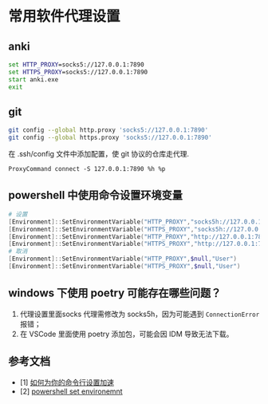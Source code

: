 # 常用软件代理设置

## anki

```bat
set HTTP_PROXY=socks5://127.0.0.1:7890
set HTTPS_PROXY=socks5://127.0.0.1:7890
start anki.exe
exit
```

## git

```sh
git config --global http.proxy 'socks5://127.0.0.1:7890'
git config --global https.proxy 'socks5://127.0.0.1:7890'
```

在 .ssh/config 文件中添加配置，使 git 协议的仓库走代理.
```
ProxyCommand connect -S 127.0.0.1:7890 %h %p
```

## powershell 中使用命令设置环境变量

```powershell
# 设置
[Environment]::SetEnvironmentVariable("HTTP_PROXY","socks5h://127.0.0.1:7890","User")
[Environment]::SetEnvironmentVariable("HTTPS_PROXY","socks5h://127.0.0.1:7890","User")
[Environment]::SetEnvironmentVariable("HTTP_PROXY","http://127.0.0.1:7890","User")
[Environment]::SetEnvironmentVariable("HTTPS_PROXY","http://127.0.0.1:7890","User")
# 取消
[Environment]::SetEnvironmentVariable("HTTP_PROXY",$null,"User")
[Environment]::SetEnvironmentVariable("HTTPS_PROXY",$null,"User")
```

## windows 下使用 poetry 可能存在哪些问题？

1. 代理设置里面socks 代理需修改为 socks5h，因为可能遇到 `ConnectionError` 报错；
2. 在 VSCode 里面使用 poetry 添加包，可能会因 IDM 导致无法下载。

## 参考文档
- [1] [如何为你的命令行设置加速](https://segmentfault.com/a/1190000040510873)
- [2] [powershell set environemnt](https://www.digitalcitizen.life/remove-edit-clear-environment-variables/)
